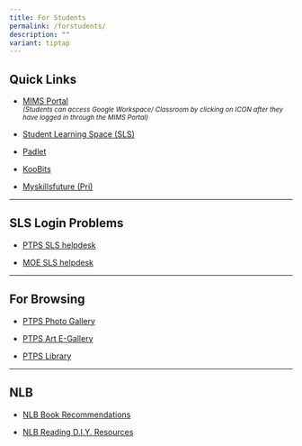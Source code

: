 ```yaml
---
title: For Students
permalink: /forstudents/
description: ""
variant: tiptap
---
```

<h2>Quick Links</h2>
<ul data-tight="true" class="tight">
<li>
<p><a href="https://idp.mims.moe.gov.sg/" rel="noopener noreferrer nofollow" target="_blank">MIMS Portal</a>
<br><em><sub>(Students can access Google Workspace/ Classroom by clicking on ICON after they have logged in through the MIMS Portal)</sub></em>
</p>
</li>
<li>
<p><a href="https://vle.learning.moe.edu.sg/login" rel="noopener noreferrer nofollow" target="_blank">Student Learning Space (SLS)</a>
</p>
</li>
<li>
<p><a href="https://padlet.com/" rel="noopener noreferrer nofollow" target="_blank">Padlet</a>
</p>
</li>
<li>
<p><a href="https://member.koobits.com/" rel="noopener noreferrer nofollow" target="_blank">KooBits</a>
</p>
</li>
<li>
<p><a href="https://go.gov.sg/mysfpri" rel="noopener noreferrer nofollow" target="_blank">Myskillsfuture (Pri)</a>
</p>
</li>
</ul>
<hr>
<h2>SLS Login Problems</h2>
<ul data-tight="true" class="tight">
<li>
<p><a href="https://go.gov.sg/slsptps" rel="noopener noreferrer nofollow" target="_blank">PTPS SLS helpdesk</a>
</p>
</li>
<li>
<p><a href="https://www.learning.moe.edu.sg/login-troubleshooting/get-help/contact-sls-helpdesk/" rel="noopener noreferrer nofollow" target="_blank">MOE SLS helpdesk</a>
</p>
</li>
</ul>
<hr>
<h2>For Browsing</h2>
<ul data-tight="true" class="tight">
<li>
<p><a href="https://www.peitongpri.moe.edu.sg/our-gallery/photo-gallery/" rel="noopener noreferrer nofollow" target="_blank">PTPS Photo Gallery</a>
</p>
</li>
<li>
<p><a href="https://sites.google.com/moe.edu.sg/ptpsart" rel="noopener noreferrer nofollow" target="_blank">PTPS Art E-Gallery</a>
</p>
</li>
<li>
<p><a href="https://schoolibrary.moe.edu.sg/peitongpri" rel="noopener noreferrer nofollow" target="_blank">PTPS Library</a>
</p>
</li>
</ul>
<hr>
<h2>NLB</h2>
<ul data-tight="true" class="tight">
<li>
<p><a href="https://childrenandteens.nlb.gov.sg/book-recommendations/recommend-primary/" rel="noopener noreferrer nofollow" target="_blank">NLB Book Recommendations</a>
</p>
</li>
<li>
<p><a href="https://childrenandteens.nlb.gov.sg/diy-resources/primary/primary-main/" rel="noopener noreferrer nofollow" target="_blank">NLB Reading D.I.Y. Resources</a>
</p>
</li>
</ul>
<p></p>